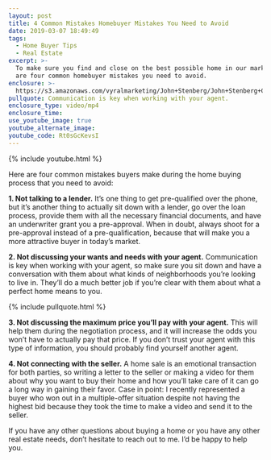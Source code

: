 ```yaml
---
layout: post
title: 4 Common Mistakes Homebuyer Mistakes You Need to Avoid
date: 2019-03-07 18:49:49
tags:
  - Home Buyer Tips
  - Real Estate
excerpt: >-
  To make sure you find and close on the best possible home in our market, there
  are four common homebuyer mistakes you need to avoid.
enclosure: >-
  https://s3.amazonaws.com/vyralmarketing/John+Stenberg/John+Stenberg+Compass+Real+Estate+_+4+Common+Mistakes+Homebuyer+Mistakes+You+Need+to+Avoid.mp4
pullquote: Communication is key when working with your agent.
enclosure_type: video/mp4
enclosure_time:
use_youtube_image: true
youtube_alternate_image:
youtube_code: Rt0sGcKevsI
---
```


{% include youtube.html %}

Here are four common mistakes buyers make during the home buying process that you need to avoid:&nbsp;

**1. Not talking to a lender.** It’s one thing to get pre-qualified over the phone, but it’s another thing to actually sit down with a lender, go over the loan process, provide them with all the necessary financial documents, and have an underwriter grant you a pre-approval. When in doubt, always shoot for a pre-approval instead of a pre-qualification, because that will make you a more attractive buyer in today’s market.&nbsp;

**2. Not discussing your wants and needs with your agent.** Communication is key when working with your agent, so make sure you sit down and have a conversation with them about what kinds of neighborhoods you’re looking to live in. They’ll do a much better job if you’re clear with them about what a perfect home means to you.&nbsp;

{% include pullquote.html %}

**3. Not discussing the maximum price you’ll pay with your agent.** This will help them during the negotiation process, and it will increase the odds you won’t have to actually pay that price. If you don’t trust your agent with this type of information, you should probably find yourself another agent.&nbsp;

**4. Not connecting with the seller.** A home sale is an emotional transaction for both parties, so writing a letter to the seller or making a video for them about why you want to buy their home and how you’ll take care of it can go a long way in gaining their favor. Case in point: I recently represented a buyer who won out in a multiple-offer situation despite not having the highest bid because they took the time to make a video and send it to the seller.&nbsp;

If you have any other questions about buying a home or you have any other real estate needs, don’t hesitate to reach out to me. I’d be happy to help you.